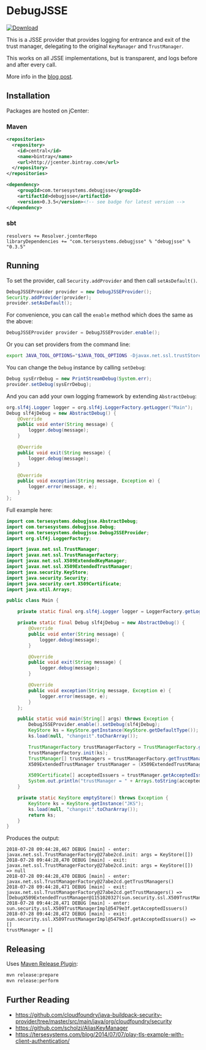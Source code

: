 # DebugJSSE

[ ![Download](https://api.bintray.com/packages/tersesystems/maven/debugjsse/images/download.svg) ](https://bintray.com/tersesystems/maven/debugjsse/_latestVersion)

This is a JSSE provider that provides logging for entrance and exit of the trust manager, delegating to the original `KeyManager` and `TrustManager`.

This works on all JSSE implementations, but is transparent, and logs before and after every call.

More info in the [blog post](https://tersesystems.com/blog/2018/07/27/debug-java-tls-ssl-provider/).

## Installation

Packages are hosted on jCenter:

### Maven

```xml
<repositories>
  <repository>
    <id>central</id>
    <name>bintray</name>
    <url>http://jcenter.bintray.com</url>
  </repository>
</repositories>

<dependency>
    <groupId>com.tersesystems.debugjsse</groupId>
    <artifactId>debugjsse</artifactId>
    <version>0.3.5</version><!-- see badge for latest version -->
</dependency>
```

### sbt

```
resolvers += Resolver.jcenterRepo 
libraryDependencies += "com.tersesystems.debugjsse" % "debugjsse" % "0.3.5"
```

## Running

To set the provider, call `Security.addProvider` and then call `setAsDefault()`.

```java
DebugJSSEProvider provider = new DebugJSSEProvider();
Security.addProvider(provider);
provider.setAsDefault();
```

For convenience, you can call the `enable` method which does the same as the above:

```java
DebugJSSEProvider provider = DebugJSSEProvider.enable();
```

Or you can set providers from the command line:

```bash
export JAVA_TOOL_OPTIONS="$JAVA_TOOL_OPTIONS -Djavax.net.ssl.trustStoreProvider=debugPKIX -Djavax.net.ssl.keyStoreProvider=debugSunX509"
```

You can change the `Debug` instance by calling `setDebug`:

```java
Debug sysErrDebug = new PrintStreamDebug(System.err);
provider.setDebug(sysErrDebug);
```

And you can add your own logging framework by extending `AbstractDebug`:

```java
org.slf4j.Logger logger = org.slf4j.LoggerFactory.getLogger("Main");
Debug slf4jDebug = new AbstractDebug() {
    @Override
    public void enter(String message) {
        logger.debug(message);
    }

    @Override
    public void exit(String message) {
        logger.debug(message);
    }

    @Override
    public void exception(String message, Exception e) {
        logger.error(message, e);
    }
};
```

Full example here:

```java
import com.tersesystems.debugjsse.AbstractDebug;
import com.tersesystems.debugjsse.Debug;
import com.tersesystems.debugjsse.DebugJSSEProvider;
import org.slf4j.LoggerFactory;

import javax.net.ssl.TrustManager;
import javax.net.ssl.TrustManagerFactory;
import javax.net.ssl.X509ExtendedKeyManager;
import javax.net.ssl.X509ExtendedTrustManager;
import java.security.KeyStore;
import java.security.Security;
import java.security.cert.X509Certificate;
import java.util.Arrays;

public class Main {

    private static final org.slf4j.Logger logger = LoggerFactory.getLogger("Main");

    private static final Debug slf4jDebug = new AbstractDebug() {
        @Override
        public void enter(String message) {
            logger.debug(message);
        }

        @Override
        public void exit(String message) {
            logger.debug(message);
        }

        @Override
        public void exception(String message, Exception e) {
            logger.error(message, e);
        }
    };

    public static void main(String[] args) throws Exception {
        DebugJSSEProvider.enable().setDebug(slf4jDebug);
        KeyStore ks = KeyStore.getInstance(KeyStore.getDefaultType());
        ks.load(null, "changeit".toCharArray());

        TrustManagerFactory trustManagerFactory = TrustManagerFactory.getInstance(TrustManagerFactory.getDefaultAlgorithm());
        trustManagerFactory.init(ks);
        TrustManager[] trustManagers = trustManagerFactory.getTrustManagers();
        X509ExtendedTrustManager trustManager = (X509ExtendedTrustManager) trustManagers[0];

        X509Certificate[] acceptedIssuers = trustManager.getAcceptedIssuers();
        System.out.println("trustManager = " + Arrays.toString(acceptedIssuers));
    }

    private static KeyStore emptyStore() throws Exception {
        KeyStore ks = KeyStore.getInstance("JKS");
        ks.load(null, "changeit".toCharArray());
        return ks;
    }
}
```

Produces the output:

```
2018-07-28 09:44:28,467 DEBUG [main] - enter: javax.net.ssl.TrustManagerFactory@27abe2cd.init: args = KeyStore([])
2018-07-28 09:44:28,470 DEBUG [main] - exit:  javax.net.ssl.TrustManagerFactory@27abe2cd.init: args = KeyStore([]) => null
2018-07-28 09:44:28,470 DEBUG [main] - enter: javax.net.ssl.TrustManagerFactory@27abe2cd.getTrustManagers()
2018-07-28 09:44:28,471 DEBUG [main] - exit:  javax.net.ssl.TrustManagerFactory@27abe2cd.getTrustManagers() => [DebugX509ExtendedTrustManager@1151020327(sun.security.ssl.X509TrustManagerImpl@5479e3f)]
2018-07-28 09:44:28,471 DEBUG [main] - enter: sun.security.ssl.X509TrustManagerImpl@5479e3f.getAcceptedIssuers()
2018-07-28 09:44:28,472 DEBUG [main] - exit:  sun.security.ssl.X509TrustManagerImpl@5479e3f.getAcceptedIssuers() => []
trustManager = []
```

## Releasing

Uses [Maven Release Plugin](http://maven.apache.org/maven-release/maven-release-plugin/plugin-info.html):

```bash
mvn release:prepare
mvn release:perform
```

## Further Reading

* https://github.com/cloudfoundry/java-buildpack-security-provider/tree/master/src/main/java/org/cloudfoundry/security
* https://github.com/scholzj/AliasKeyManager
* https://tersesystems.com/blog/2014/07/07/play-tls-example-with-client-authentication/
